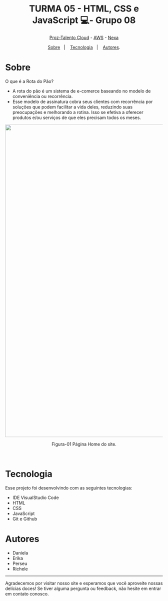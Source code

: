 <h1 align="center"> TURMA 05 -  HTML, CSS e JavaScript 💻- Grupo 08 </h1>

<p align="center"> <a href="https://prozeducacao.com.br/" target="_blank" >Proz-Talento Cloud</a> - <a href="https://aws.amazon.com/pt/" target="_blank">AWS</a> - <a href="https://www.nexaresources.com/" target="_blank">Nexa</a> </p>

<p align="center">
<a href="#sobre">Sobre</a>&nbsp;&nbsp;&nbsp|&nbsp;&nbsp;&nbsp;
<a href="#tecnologia">Tecnologia</a>&nbsp;&nbsp;&nbsp|&nbsp;&nbsp;&nbsp;
<a href="#autores">Autores</a>.</p>

# Sobre

O que é a Rota do Pão?

* A rota do pão é um sistema de e-comerce baseando no modelo de conveniência ou recorrência.
* Esse modelo de assinatura cobra seus clientes com recorrência por soluções que podem facilitar
a vida deles, reduzindo suas preocupações e melhorando a rotina. Isso se efetiva a oferecer produtos e/ou serviços de que eles precisam todos os meses.

<p align="center">

 
<img src="https://github.com/Daniela2319/Proz-TalentoCloud-AWS-Nexa-Grupo08/assets/106537496/8ae1d286-b891-4c5f-830e-1ee7184b81cd" height="1000" width="700">
  
  <br>
  </p>
   <p align="center">Figura-01  Página Home do site.</p>


<br>

# Tecnologia

Esse projeto foi desenvolvindo com as seguintes tecnologias:

- IDE VisualStudio Code
- HTML
- CSS
- JavaScript
- Git e Github

# Autores
- Daniela
- Erika
- Perseu
- Richele

---

Agradecemos por visitar nosso site e esperamos que você aproveite nossas delícias doces! Se tiver alguma pergunta ou feedback, não hesite em entrar em contato conosco.

